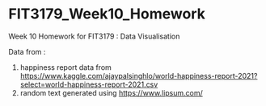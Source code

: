 # FIT3179_Week10_Homework
Week 10 Homework for FIT3179 : Data Visualisation 

Data from : 
1. happiness report data from https://www.kaggle.com/ajaypalsinghlo/world-happiness-report-2021?select=world-happiness-report-2021.csv 
2. random text generated using https://www.lipsum.com/ 

